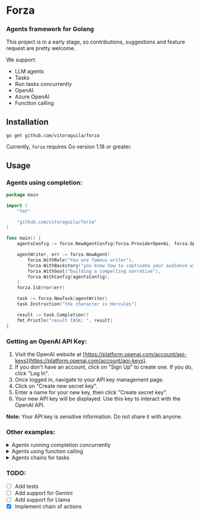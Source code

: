 # Forza

### Agents framework for Golang

This project is in a early stage, so contributions, suggestions and feature request are pretty welcome.

We support: 

* LLM agents
* Tasks
* Run tasks concurrently
* OpenAI
* Azure OpenAI
* Function calling

## Installation

```
go get github.com/vitoraguila/forza
```
Currently, `forza` requires Go version 1.18 or greater.


## Usage

### Agents using completion:

```go
package main

import (
	"fmt"

	"github.com/vitoraguila/forza"
)

func main() {
	agentsConfig := forza.NewAgentConfig(forza.ProviderOpenAi, forza.OpenAIModels.Gpt35turbo)

	agentWriter, err := forza.NewAgent(
		forza.WithRole("You are famous writer"),
		forza.WithBackstory("you know how to captivate your audience with your words. You have a gift for storytelling and creating magical worlds with your imagination. You are known for your enchanting tales that transport readers to far-off lands and spark their imagination."),
		forza.WithGoal("building a compelling narrative"),
		forza.WithConfig(agentsConfig),
	)
	forza.IsError(err)

	task := forza.NewTask(agentWriter)
	task.Instruction("the character is Hercules")

	result := task.Completion()
	fmt.Println("result TASK: ", result)
}

```

### Getting an OpenAI API Key:

1. Visit the OpenAI website at [https://platform.openai.com/account/api-keys](https://platform.openai.com/account/api-keys).
2. If you don't have an account, click on "Sign Up" to create one. If you do, click "Log In".
3. Once logged in, navigate to your API key management page.
4. Click on "Create new secret key".
5. Enter a name for your new key, then click "Create secret key".
6. Your new API key will be displayed. Use this key to interact with the OpenAI API.

**Note:** Your API key is sensitive information. Do not share it with anyone.

### Other examples:

<details>
<summary>Agents running completion concurrently</summary>

```go
package main

import (
	"fmt"

	"github.com/vitoraguila/forza"
)

func main() {
	agentsConfig := forza.NewAgentConfig(forza.ProviderOpenAi, forza.OpenAIModels.Gpt35turbo)

	marketAnalystAgent, err := forza.NewAgent(
		forza.WithRole("Lead Market Analyst at a premier digital marketing firm"),
		forza.WithBackstory("you specialize in dissecting online business landscapes. Conduct amazing analysis of the products and competitors"),
		forza.WithGoal("providing in-depth insights to guide marketing strategies"),
		forza.WithConfig(agentsConfig),
	)
	forza.IsError(err)

	task1 := forza.NewTask(marketAnalystAgent)
	task1.Instruction("Give me a full report about the market of electric cars in the US.")

	contentCreatorAgent, err := forza.NewAgent(
		forza.WithRole("Creative Content Creator at a top-tier digital marketing agency"),
		forza.WithBackstory("you excel in crafting narratives that resonate with audiences on social media. Your expertise lies in turning marketing strategies into engaging stories and visual content that capture attention and inspire action"),
		forza.WithGoal("Generate a creative social media post for a new line of eco-friendly products"),
		forza.WithConfig(agentsConfig),
	)
	forza.IsError(err)

	task2 := forza.NewTask(contentCreatorAgent)
	task2.Instruction("Generate a creative social media post for a new line of eco-friendly products.")

	// RUNNING ALL CONCURRENTLY
	f := forza.NewPipeline()

	f.AddTasks(task1.Completion, task2.Completion)
	result := f.RunConcurrently()

	fmt.Println("result TASK1: ", result[0])
	fmt.Println("-----------------")
	fmt.Println("result TASK2: ", result[1])
}

```
</details>

<details>
<summary>Agents using function calling</summary>

```go
package main

import (
	"encoding/json"
	"fmt"

	"github.com/vitoraguila/forza"
)

type UserParams struct {
	UserId string `json:"userId" required:"true"`
}

func getUserId(params string) string {
	fmt.Println("params: ", params)
	var UserParams UserParams
	err := json.Unmarshal([]byte(params), &UserParams)
	if err != nil {
		panic(err)
	}

	// place any logic here

	return fmt.Sprintf("Answer the exact phrase 'The user id is %s'", UserParams.UserId)
}

func main() {
	agentsConfig := forza.NewAgentConfig(forza.ProviderOpenAi, forza.OpenAIModels.Gpt35turbo)

	agentSpecialist, err := forza.NewAgent(
		forza.WithRole("Specialist"),
		forza.WithBackstory("you are a specialist"),
		forza.WithGoal("you are a specialist"),
		forza.WithConfig(agentsConfig),
	)
	forza.IsError(err)

	funcCallingParams := forza.FunctionShape{
		"userId": forza.FunctionProps{
			Description: "user id description",
			Required:    true,
		},
	}

	task := forza.NewTask(agentSpecialist)
	task.Instruction("My name is robert and my user id is 3434")
	task.SetFunction("get_user_id", "user will provide an userId, identify and get this userId", funcCallingParams, getUserId)

	result := task.Completion()
	fmt.Println("result TASK: ", result)
}

```
</details>

<details>
<summary>Agents chains for tasks</summary>

```go
package main

import (
	"fmt"

	"github.com/vitoraguila/forza"
)

func main() {
	agentsConfig := forza.NewAgentConfig(forza.ProviderOpenAi, forza.OpenAIModels.Gpt35turbo)
	marketAnalystAgent, err := forza.NewAgent(
		forza.WithRole("Lead Market Analyst at a premier digital marketing firm"),
		forza.WithBackstory("you specialize in dissecting online business landscapes. Conduct amazing analysis of the products and competitors"),
		forza.WithGoal("providing in-depth insights to guide marketing strategies"),
		forza.WithConfig(agentsConfig),
	)
	forza.IsError(err)

	task1 := forza.NewTask(marketAnalystAgent)
	task1.Instruction("Give me a full report about the market of electric cars in the US.")

	contentCreatorAgent, err := forza.NewAgent(
		forza.WithRole("Creative Content Creator at a top-tier digital marketing agency"),
		forza.WithBackstory("you excel in crafting narratives that resonate with audiences on social media. Your expertise lies in turning marketing strategies into engaging stories and visual content that capture attention and inspire action"),
		forza.WithGoal("Generate a creative social media post for a new line of eco-friendly products"),
		forza.WithConfig(agentsConfig),
	)
	forza.IsError(err)

	task2 := forza.NewTask(contentCreatorAgent)
	task2.Instruction("Generate a creative social media post for a new line of eco-friendly products.")

	f := forza.NewPipeline()
	chain := f.CreateChain(task1.Completion, task2.Completion)

	fmt.Println("Chain result: ", chain())
}

```
</details>

### TODO:

- [ ] Add tests
- [ ] Add support for Gemini
- [ ] Add support for Llama
- [x] Implement chain of actions
